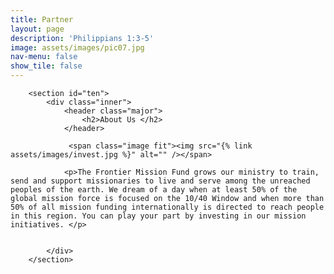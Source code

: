 ```yaml
---
title: Partner
layout: page
description: 'Philippians 1:3-5'
image: assets/images/pic07.jpg
nav-menu: false
show_tile: false
---
```

<div id="main" class="alt">

        <section id="ten">
            <div class="inner">
                <header class="major">
                    <h2>About Us </h2>
                </header>
				
				 <span class="image fit"><img src="{% link assets/images/invest.jpg %}" alt="" /></span>
				 
				<p>The Frontier Mission Fund grows our ministry to train, send and support missionaries to live and serve among the unreached peoples of the earth. We dream of a day when at least 50% of the global mission force is focused on the 10/40 Window and when more than 50% of all mission funding internationally is directed to reach people in this region. You can play your part by investing in our mission initiatives. </p>


            </div>
        </section>

</div>
